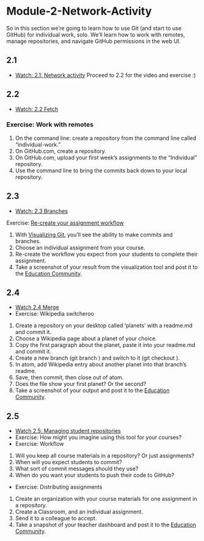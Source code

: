 # Module-2-Network-Activity

So in this section we’re going to learn how to use Git (and start to use GitHub) for individual work, solo. We’ll learn how to work with remotes, manage repositories, and navigate GitHub permissions in the web UI.

## 2.1 

* [Watch: 2.1: Network activity](https://youtu.be/G7lrRGRS5o8)
Proceed to 2.2 for the video and exercise :)

## 2.2 
* [Watch: 2.2 Fetch](https://youtu.be/jCxKg2J4pnM)

### Exercise: Work with remotes
1. On the command line: create a repository from the command line called “individual-work.”
2. On GitHub.com, create a repository.
3. On GitHub.com, upload your first week’s assignments to the “Individual” repository.
4. Use the command line to bring the commits back down to your local repository.

## 2.3

* [Watch: 2.3 Branches](https://youtu.be/kQMhvjLFS28)

Exercise: [Re-create your assignment workflow](https://git-school.github.io/visualizing-git/)
1. With [Visualizing Git](https://git-school.github.io/visualizing-git/), you’ll see the ability to make commits and branches.
2. Choose an individual assignment from your course. 
3. Re-create the workflow you expect from your students to complete their assignment.
4. Take a screenshot of your result from the visualization tool and post it to the [Education Community](https://education.github.community/c/teachers/advisors).

## 2.4

* [Watch 2.4 Merge](https://youtu.be/eS9fwKJffCY) 
* Exercise: Wikipedia switcheroo
1. Create a repository on your desktop called ‘planets’ with a readme.md and commit it. 
2. Choose a Wikipedia page about a planet of your choice. 
3. Copy the first paragraph about the planet, paste it into your readme.md and commit it.
4. Create a new branch (git branch <branchname>) and switch to it (git checkout <branchname>).
5. In atom, add Wikipedia entry about another planet into that branch’s readme. 
6. Save, then commit, then close out of atom.
7. Does the file show your first planet? Or the second?
8. Take a screenshot of your output and post it to the [Education Community](https://education.github.community/c/teachers/advisors).

## 2.5 

* [Watch 2.5: Managing student repositories](https://youtu.be/MjYiNdFsvzI)
* Exercise: How might you imagine using this tool for your courses?
* Exercise: Workflow
1. Will you keep all course materials in a repository? Or just assignments?
2. When will you expect students to commit? 
3. What sort of commit messages should they use?
4. When do you want your students to push their code to GitHub?
* Exercise: Distributing assignments
1. Create an organization with your course materials for one assignment in a repository.
2. Create a Classroom, and an individual assignment.
3. Send it to a colleague to accept. 
4. Take a snapshot of your teacher dashboard and post it to the [Education Community](https://education.github.community/c/teachers/advisors).
